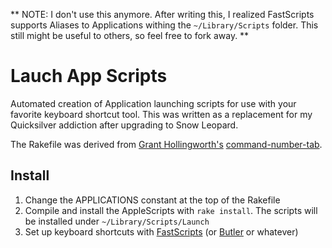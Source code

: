 ** NOTE: I don't use this anymore.  After writing this, I realized FastScripts supports Aliases to Applications withing the `~/Library/Scripts` folder. This still might be useful to others, so feel free to fork away. **

Lauch App Scripts
=================

Automated creation of Application launching scripts for use with your favorite keyboard shortcut tool.  This was written as a replacement for my Quicksilver addiction after upgrading to Snow Leopard.

The Rakefile was derived from [Grant Hollingworth's][3] [command-number-tab][4].

Install
-------

1. Change the APPLICATIONS constant at the top of the Rakefile
2. Compile and install the AppleScripts with `rake install`. The scripts will be installed under `~/Library/Scripts/Launch`
3. Set up keyboard shortcuts with [FastScripts][1] (or [Butler][2] or whatever)

[1]: http://www.red-sweater.com/fastscripts/
[2]: http://www.petermaurer.de/butler/
[3]: http://granth.ca/
[4]: http://github.com/granth/command-number-tab/tree/master
